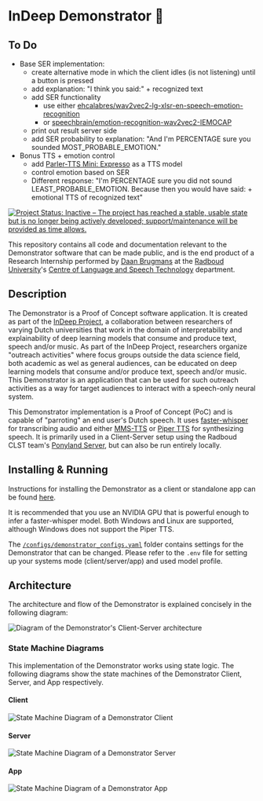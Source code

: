 # InDeep Demonstrator 🦜

## To Do
- Base SER implementation:
  - create alternative mode in which the client idles (is not listening) until a button is pressed
  - add explanation: "I think you said:" + recognized text
  - add SER functionality
    - use either [ehcalabres/wav2vec2-lg-xlsr-en-speech-emotion-recognition](https://huggingface.co/ehcalabres/wav2vec2-lg-xlsr-en-speech-emotion-recognition)
    - or [speechbrain/emotion-recognition-wav2vec2-IEMOCAP](https://huggingface.co/speechbrain/emotion-recognition-wav2vec2-IEMOCAP)
  - print out result server side
  - add SER probability to explanation: "And I'm PERCENTAGE sure you sounded MOST_PROBABLE_EMOTION."
- Bonus TTS + emotion control
  - add [Parler-TTS Mini: Expresso](https://huggingface.co/parler-tts/parler-tts-mini-expresso) as a TTS model
  - control emotion based on SER
  - Different response: "I'm PERCENTAGE sure you did not sound LEAST_PROBABLE_EMOTION. Because then you would have said: + emotional TTS of recognized text"


[![Project Status: Inactive – The project has reached a stable, usable state but is no longer being actively developed; support/maintenance will be provided as time allows.](https://www.repostatus.org/badges/latest/inactive.svg)](https://www.repostatus.org/#inactive)

This repository contains all code and documentation relevant to the Demonstrator software that can be made public, and is the end product of a Research Internship performed by [Daan Brugmans](https://github.com/daanbrugmans) at the [Radboud University](https://www.ru.nl/en)'s [Centre of Language and Speech Technology](https://www.ru.nl/en/cls/clst) department.

## Description
The Demonstrator is a Proof of Concept software application.
It is created as part of the [InDeep Project](https://projects.illc.uva.nl/indeep/), a collaboration between researchers of varying Dutch universities that work in the domain of interpretability and explainability of deep learning models that consume and produce text, speech and/or music.
As part of the InDeep Project, researchers organize "outreach activities" where focus groups outside the data science field, both academic as wel as general audiences, can be educated on deep learning models that consume and/or produce text, speech and/or music.
This Demonstrator is an application that can be used for such outreach activities as a way for target audiences to interact with a speech-only neural system.

This Demonstrator implementation is a Proof of Concept (PoC) and is capable of "parroting" an end user's Dutch speech.
It uses [faster-whisper](https://github.com/SYSTRAN/faster-whisper) for transcribing audio and either [MMS-TTS](https://huggingface.co/facebook/mms-tts) or [Piper TTS](https://rhasspy.github.io/piper-samples/) for synthesizing speech.
It is primarily used in a Client-Server setup using the Radboud CLST team's [Ponyland Server](https://ponyland.science.ru.nl/), but can also be run entirely locally.

## Installing & Running
Instructions for installing the Demonstrator as a client or standalone app can be found [here](/docs/installation_client.md).

It is recommended that you use an NVIDIA GPU that is powerful enough to infer a faster-whisper model.
Both Windows and Linux are supported, although Windows does not support the Piper TTS.

The [`/configs/demonstrator_configs.yaml`](/configs/demonstrator_configs.yaml) folder contains settings for the Demonstrator that can be changed.
Please refer to the `.env` file for setting up your systems mode (client/server/app) and used model profile.

## Architecture
The architecture and flow of the Demonstrator is explained concisely in the following diagram:

![Diagram of the Demonstrator's Client-Server architecture](/docs/diagrams/deployment.png)

### State Machine Diagrams
This implementation of the Demonstrator works using state logic.
The following diagrams show the state machines of the Demonstrator Client, Server, and App respectively.

#### Client
![State Machine Diagram of a Demonstrator Client](/docs/diagrams/state_client.png)

#### Server
![State Machine Diagram of a Demonstrator Server](/docs/diagrams/state_server.png)

#### App
![State Machine Diagram of a Demonstrator App](/docs/diagrams/state_app.png)
